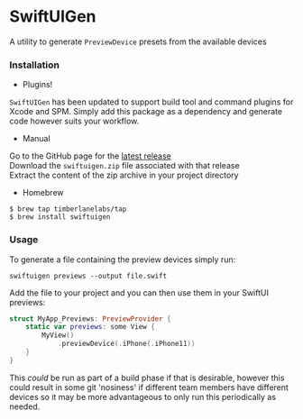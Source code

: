 # SwiftUIGen

A utility to generate `PreviewDevice` presets from the available devices

### Installation
 
 - Plugins!

`SwiftUIGen` has been updated to support build tool and command plugins for Xcode and SPM. Simply add this package as a dependency and generate code however suits your workflow.
 
 - Manual
 
Go to the GitHub page for the [latest release](https://github.com/timberlanelabs/SwiftUIGen/releases/latest) <br>
Download the `swiftuigen.zip` file associated with that release<br>
Extract the content of the zip archive in your project directory
 
 - Homebrew
 
```terminal
$ brew tap timberlanelabs/tap
$ brew install swiftuigen
```

### Usage
To generate a file containing the preview devices simply run:

```terminal
swiftuigen previews --output file.swift
```

Add the file to your project and you can then use them in your SwiftUI previews:

```swift
struct MyApp_Previews: PreviewProvider {
    static var previews: some View {
        MyView()
            .previewDevice(.iPhone(.iPhone11))
    }
}
```

This _could_ be run as part of a build phase if that is desirable, however this could result in some git 'nosiness' if different team members have 
different devices so it may be more advantageous to only run this periodically as needed.
